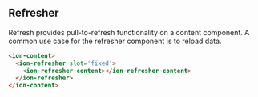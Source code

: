 ## Refresher

Refresh provides pull-to-refresh functionality on a content component. A common use case for the refresher component is to reload data.

```html
<ion-content>
  <ion-refresher slot='fixed'>
    <ion-refresher-content></ion-refresher-content>
  </ion-refresher>
</ion-content>
```
